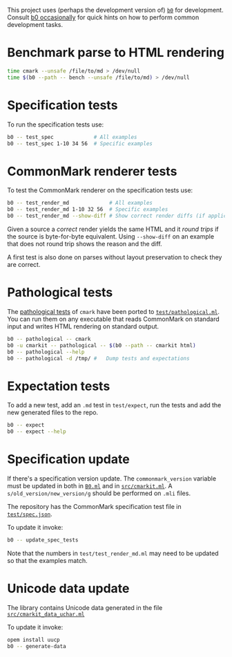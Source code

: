 This project uses (perhaps the development version of) [`b0`] for
development. Consult [b0 occasionally] for quick hints on how to
perform common development tasks.

[`b0`]: https://erratique.ch/software/b0
[b0 occasionally]: https://erratique.ch/software/b0/doc/occasionally.html

# Benchmark parse to HTML rendering

```sh
time cmark --unsafe /file/to/md > /dev/null
time $(b0 --path -- bench --unsafe /file/to/md) > /dev/null
```

# Specification tests 

To run the specification tests use:

```sh
b0 -- test_spec             # All examples
b0 -- test_spec 1-10 34 56  # Specific examples
```

# CommonMark renderer tests

To test the CommonMark renderer on the specification tests use: 

```sh
b0 -- test_render_md             # All examples
b0 -- test_render_md 1-10 32 56  # Specific examples
b0 -- test_render_md --show-diff # Show correct render diffs (if applicable)
```

Given a source a *correct* render yields the same HTML and it *round
trips* if the source is byte-for-byte equivalent. Using `--show-diff`
on an example that does not round trip shows the reason and the diff.

A first test is also done on parses without layout preservation to
check they are correct.

# Pathological tests 

The [pathological tests][p] of `cmark` have been ported to
[`test/pathological.ml`]. You can run them on any executable that
reads CommonMark on standard input and writes HTML rendering on
standard output.

```sh
b0 -- pathological -- cmark
b0 -u cmarkit -- pathological -- $(b0 --path -- cmarkit html)
b0 -- pathological --help
b0 -- pathological -d /tmp/ #   Dump tests and expectations
```

[p]: https://github.com/commonmark/cmark/blob/master/test/pathological_tests.py
[`test/pathological.ml`]: src/cmarkit.ml

# Expectation tests

To add a new test, add an `.md` test in `test/expect`, run the tests
and add the new generated files to the repo.

```sh
b0 -- expect
b0 -- expect --help 
```

# Specification update

If there's a specification version update. The `commonmark_version`
variable must be updated in both in [`B0.ml`] and in [`src/cmarkit.ml`].
A `s/old_version/new_version/g` should be performed on `.mli` files.

The repository has the CommonMark specification test file in
[`test/spec.json`].

To update it invoke:

```sh
b0 -- update_spec_tests
```

Note that the numbers in `test/test_render_md.ml` may need to be updated
so that the examples match.

[`test/spec.json`]: test/spec.json
[`src/cmarkit.ml`]: src/cmarkit.ml
[`B0.ml`]: B0.ml

# Unicode data update

The library contains Unicode data generated in the file
[`src/cmarkit_data_uchar.ml`]

To update it invoke:

```sh
opem install uucp
b0 -- generate-data
```

[`src/cmarkit_data_uchar.ml`]: src/cmarkit_data_uchar.ml
